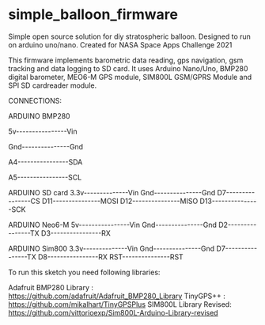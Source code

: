# simple_balloon_firmware
Simple open source solution for diy stratospheric balloon. Designed to run on arduino uno/nano. Created for NASA Space Apps Challenge 2021 

This firmware implements barometric data reading, gps navigation, gsm tracking and data logging to SD card.
It uses Arduino Nano/Uno, BMP280 digital barometer, MEO6-M GPS module, SIM800L GSM/GPRS Module and SPI SD cardreader module.


CONNECTIONS:

ARDUINO          BMP280

5v----------------Vin

Gnd---------------Gnd

A4----------------SDA

A5----------------SCL

ARDUINO          SD card
3.3v--------------Vin
Gnd---------------Gnd
D7----------------CS
D11---------------MOSI
D12---------------MISO
D13---------------SCK



ARDUINO          Neo6-M
5v----------------Vin
Gnd---------------Gnd
D2----------------TX
D3----------------RX


ARDUINO          Sim800
3.3v--------------Vin
Gnd---------------Gnd
D7----------------TX
D8----------------RX
RST---------------RST




To run this sketch you need following libraries:

Adafruit BMP280 Library : https://github.com/adafruit/Adafruit_BMP280_Library
TinyGPS++ : https://github.com/mikalhart/TinyGPSPlus
SIM800L Library Revised: https://github.com/vittorioexp/Sim800L-Arduino-Library-revised
